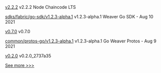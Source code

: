 
[v2.2.2](https://github.com/hyperledger/fabric-chaincode-node/releases/tag/v2.2.2) v2.2.2 Node Chaincode LTS

[sdks/fabric/go-sdk/v1.2.3-alpha.1](https://github.com/hyperledger-labs/weaver-dlt-interoperability/releases/tag/sdks/fabric/go-sdk/v1.2.3-alpha.1) v1.2.3-alpha.1 Weaver Go SDK - Aug 10 2021

[v0.7.0](https://github.com/hyperledger/cactus/releases/tag/v0.7.0) v0.7.0

[common/protos-go/v1.2.3-alpha.1](https://github.com/hyperledger-labs/weaver-dlt-interoperability/releases/tag/common/protos-go/v1.2.3-alpha.1) v1.2.3-alpha.1 Go Weaver Protos - Aug 9 2021

[v0.2.0](https://github.com/hyperledger-labs/firefly-ui/releases/tag/v0.2.0) v0.2.0_2737a35


[See more >>>](https://start-here.hyperledger.org/releases)
